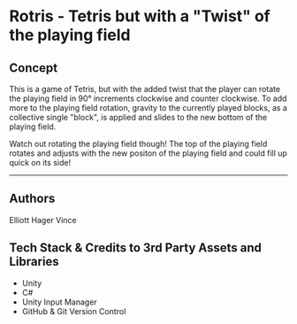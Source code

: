 # Rotris - Tetris but with a "Twist" of the playing field

## Concept
  This is a game of Tetris, but with the added twist that the player can rotate the playing field in 90° increments clockwise and counter clockwise.
  To add more to the playing field rotation, gravity to the currently played blocks, as a collective single "block", is applied and slides to the new bottom of the playing field.

  Watch out rotating the playing field though! The top of the playing field rotates and adjusts with the new positon of the playing field and could fill up quick on its side!

---

## Authors
  Elliott Hager
  Vince

## Tech Stack & Credits to 3rd Party Assets and Libraries
  * Unity
  * C#
  * Unity Input Manager
  * GitHub & Git Version Control
